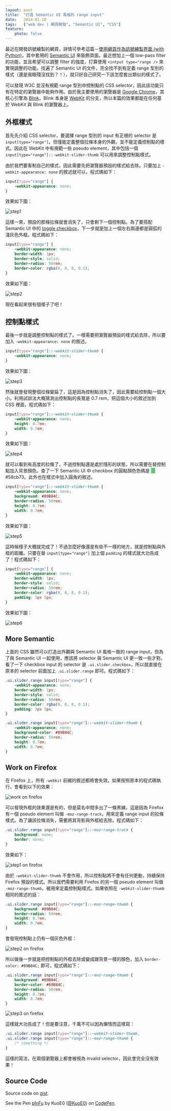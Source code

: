 ```yaml
---
layout: post
title:  "打造 Semantic UI 風格的 range input"
date:   2014-01-10
tags:   ["web dev | 網頁開發", "Semantic UI", "CSS"]
feature:
    photo: false
---
```


最近在開發訊號繪製的網頁，詳情可參考這篇－[使用網頁作為訊號繪製界面 (with Python)](http://blog.kuoe0.tw/posts/2013/12/30/use-web-page-to-plot-signals-with-python)，其中套用的 [Semantic UI](semantic-ui.com) 來裝飾頁面。最近想加上一個 low-pass filter 的功能，並且希望可以調整 filter 的強度，打算使用 `<intput type="range />` 來實現調整的功能。找遍了 Semantic UI 的文件，完全找不到有定義 range 型別的樣式（還是我眼殘沒找到？！），就只好自己研究一下該怎麼套出類似的樣式了。

可以發現 W3C 並沒有規範 range 型別中控制點的 CSS selector，因此該功能只有在特定的瀏覽器中能夠作用。由於我主要使用的瀏覽器是 [Google Chrome](http://www.google.com/intl/zh-TW/chrome/)，其核心引擎為 [Blink](http://www.chromium.org/blink)，Blink 本身是 [WebKit](http://www.webkit.org/) 的分支，所以本篇的效果都能在任何基於 WebKit 與 Blink 的瀏覽器上。

## 外框樣式

首先先介紹 CSS selector，要選擇 range 型別的 input 有正規的 selector 是 `input[type="range"]`。但僅能定義整個拉條本身的外觀，並不能定義控制點的樣式。因此在 WebKit 中有規範一些 pseudo element，其中包括一個 `input[type="range"]::-webkit-slider-thumb` 可以用來調整控制點樣式。

由於我們要客制自己的樣式，因此需要先把瀏覽器預設的樣式給去除。只要加上 `-webkit-appearance: none` 的敘述就可以，程式碼如下：

```css
input[type="range"] {
	-webkit-appearance: none;
}
```

效果如下圖：

![step1](https://raw.githubusercontent.com/KuoE0/blog-assets/master/content-photos/2014-01-10-customize-input-range-tag-with-semantic-ui-style-1.png)

這樣一來，預設的那條拉條就會消失了，只會剩下一個控制點。為了要搭配 Semantic UI 中的 [toggle checkbox](http://semantic-ui.com/modules/checkbox.html)，下一步就是加上一個左右兩邊都是圓弧的淺灰色外框。程式碼如下：

```css
input[type="range"] {
	-webkit-appearance: none;
	border-width: 1px;
	border-style: solid;
	border-radius: 50rem;
	border-color: rgba(0, 0, 0, 0.1);
}
```

效果如下圖：

![step2](https://raw.githubusercontent.com/KuoE0/blog-assets/master/content-photos/2014-01-10-customize-input-range-tag-with-semantic-ui-style-2.png)

現在看起來很有個樣子了吧！

## 控制點樣式

最後一步就是調整控制點的樣式了。一樣需要把瀏覽器預設的樣式給去除，所以要加入 `-webkit-appearance: none` 的敘述。

```css
input[type="range"]::-webkit-slider-thumb {
	-webkit-appearance: none;
}
```

效果如下圖：

![step3](https://raw.githubusercontent.com/KuoE0/blog-assets/master/content-photos/2014-01-10-customize-input-range-tag-with-semantic-ui-style-3.png)

然後就會發現整個拉條變扁了，這是因為控制點消失了，因此需要給控制點一個大小。利用試誤法大概猜測出控制點的長寬是 0.7 rem，把這個大小的敘述加到 CSS 裡面，程式碼如下：

```css
input[type="range"]::-webkit-slider-thumb {
	-webkit-appearance: none;
	height: 0.7em;
	width: 0.7em;
}
```

效果如下圖：

![step4](https://raw.githubusercontent.com/KuoE0/blog-assets/master/content-photos/2014-01-10-customize-input-range-tag-with-semantic-ui-style-4.png)

就可以看到有高度的拉條了，不過控制點還是處於隱形的狀態，所以需要在替控制點加入背景顏色。查了一下 Semantic UI 中 checkbox 的圓點顏色色碼是 <span style="background-color: #58cb73; color: #58cb73">__</span> #58cb73。此外也在樣式中加入圓角的敘述。

```css
input[type="range"]::-webkit-slider-thumb {
	-webkit-appearance: none;
	background: #89B84C;
	border-radius: 50rem;
	height: 0.7em;
	width: 0.7em;
}
```

效果如下圖：

![step5](https://raw.githubusercontent.com/KuoE0/blog-assets/master/content-photos/2014-01-10-customize-input-range-tag-with-semantic-ui-style-5.png)

這時候樣子大概就完成了！不過怎麼好像還是有些不一樣的地方，就是控制點與外框的距離。只要在替 `input[type="range"]` 加上個 `padding` 的樣式就大功告成了！程式碼如下：

```css
input[type="range"] {
	-webkit-appearance: none;
	border-width: 1px;
	border-style: solid;
	border-radius: 50rem;
	border-color: rgba(0, 0, 0, 0.1);
	padding: 3px 5px;
}
```

效果如下圖：

![step6](https://raw.githubusercontent.com/KuoE0/blog-assets/master/content-photos/2014-01-10-customize-input-range-tag-with-semantic-ui-style-6.png)

## More Semantic

上面的 CSS 雖然可以打造出外觀與 Semantic UI 風格一致的 range input，但為了與 Semantic UI 一起使用，應該將 selector 與 Semantic UI 更一致一些才對。看了一下 checkbox input 的 selector 是 `.ui.slider.checkbox`，所以就直接在原本的 selector 前面加上 `.ui.slider.range` 即可。程式碼如下：

```css
.ui.slider.range input[type="range"] {
	-webkit-appearance: none;
	border-width: 1px;
	border-style: solid;
	border-radius: 50rem;
	border-color: rgba(0, 0, 0, 0.1);
	padding: 3px 5px;
}

.ui.slider.range input[type="range"]::-webkit-slider-thumb {
	-webkit-appearance: none;
	background-color: #89B84C;
	border-radius: 50rem;
	height: 0.7em;
	width: 0.7em;
}
```

## Work on Firefox

在 Firefox 上，所有 `-webkit` 前綴的敘述都將會失效。如果按照原本的程式碼執行，會看到以下的效果：

![work on firefox](https://raw.githubusercontent.com/KuoE0/blog-assets/master/content-photos/2014-01-10-customize-input-range-tag-with-semantic-ui-style-7.png)

可以發現外框的效果還是有的，但是莫名中間多出了一條黑線。這是因為 Firefox 有一個 pseudo element 叫做 `-moz-range-track`，用來定義 range input 的拉條樣式。為了讓該拉條消失，需要將其背影與外框給去除。程式碼如下：

```css
.ui.slider.range input[type="range"]::-moz-range-track {
	background: none;
	border: none;
}
```

效果如下：

![step1 on firefox](https://raw.githubusercontent.com/KuoE0/blog-assets/master/content-photos/2014-01-10-customize-input-range-tag-with-semantic-ui-style-8.png)

由於 `-webkit-slider-thumb` 不會作用，所以控制點將不會有任何更動，持續保持 Firefox 預設的樣式。所以我們需要利用 Firefox 的另一個 pseudo element 叫做 `-moz-range-thumb`，被用來定義控制點樣式。如果依照在 `-webkit-slider-thumb` 相同的敘述的話：

```css
.ui.slider.range input[type="range"]::-moz-range-thumb {
	background: #89B84C;
	border-radius: 50rem;
	height: 0.7em;
	width: 0.7em;
}
```

會發現控制點上仍有一個灰色外框：

![step2 on firefox](https://raw.githubusercontent.com/KuoE0/blog-assets/master/content-photos/2014-01-10-customize-input-range-tag-with-semantic-ui-style-9.png)

所以做後一步就是把控制點的外框去除或變成跟背景一樣的顏色，加入 `border-color: #89B84C;` 即可，程式碼如下：

```css
.ui.slider.range input[type="range"]::-moz-range-thumb {
	background: #89B84C;
	border-color: #89B84C;
	border-radius: 50rem;
	height: 0.7em;
	width: 0.7em;
}
```

![step3 on firefox](https://raw.githubusercontent.com/KuoE0/blog-assets/master/content-photos/2014-01-10-customize-input-range-tag-with-semantic-ui-style-10.png)

這樣就大功告成了！但是要注意，千萬不可以因為懶惰而這樣寫：

```css
.ui.slider.range input[type="range"]::-webkit-slider-thumb,
.ui.slider.range input[type="range"]::-moz-range-thumb {
	/* something */
}
```

這樣的寫法，在兩個瀏覽器上都會被視為 invalid selector，因此會完全沒有效果！

## Source Code

<script src="https://gist.github.com/KuoE0/8346849.js"></script>

Source code on [gist](https://gist.github.com/KuoE0/8346849).

<p data-height="160" data-theme-id="0" data-slug-hash="pInFu" data-default-tab="result" class='codepen'>See the Pen <a href='http://codepen.io/KuoE0/pen/pInFu'>pInFu</a> by KuoE0 (<a href='http://codepen.io/KuoE0'>@KuoE0</a>) on <a href='http://codepen.io'>CodePen</a>.</p>
<script async src="//codepen.io/assets/embed/ei.js"></script>
